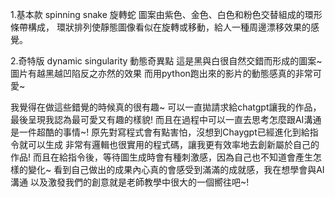 
1.基本款  spinning snake 旋轉蛇 圖案由紫色、金色、白色和粉色交替組成的環形條帶構成，
環狀排列使靜態圖像看似在旋轉或移動，給人一種周邊漂移效果的感覺。

2.奇特版  dynamic singularity 動態奇異點 這是黑與白很自然交錯而形成的圖案~ 
圖片有越黑越凹陷反之亦然的效果 而用python跑出來的影片的動態感真的非常可愛~ 

我覺得在做這些錯覺的時候真的很有趣~
可以一直拋請求給chatgpt讓我的作品，最後呈現我認為最可愛又有趣的樣貌!
而且在過程中可以一直去思考怎麼跟AI溝通是一件超酷的事情~!
原先對寫程式會有點害怕，沒想到Chaygpt已經進化到給指令就可以生成
非常有邏輯也很實用的程式碼，讓我更有效率地去創新屬於自己的作品!
而且在給指令後，等待圖生成時會有種刺激感，因為自己也不知道會產生怎樣的變化~
看到自己做出的成果內心真的會感受到滿滿的成就感，我在想學會與AI溝通
以及激發我們的創意就是老師教學中很大的一個嚮往吧~!
